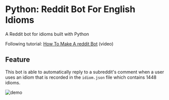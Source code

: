 # Python: Reddit Bot For English Idioms
A Reddit bot for idioms built with Python

Following tutorial: [How To Make A reddit Bot](https://www.youtube.com/watch?v=krTUf7BpTc0) (video)

## Feature
This bot is able to automatically reply to a subreddit's comment when a user uses an idiom that is recorded in the
```idiom.json``` file which contains 1448 idioms.

![demo](https://github.com/lanyshi/python-reddit-bot/blob/dev/demo.PNG)
